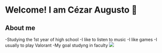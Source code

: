 # Welcome! I am Cézar Augusto 👋

## About me
-Studying the 1st year of high school
-I like to listen to music
-I like games
-I usually to play Valorant
-My goal studyng in faculty
![](https://media0.giphy.com/media/v1.Y2lkPTc5MGI3NjExNWNuNmI0OWdqbWNtdTg2dDFvdTg2ZDc2am50OTY3ejAxeW9odWdqeCZlcD12MV9pbnRlcm5hbF9naWZfYnlfaWQmY3Q9Zw/IPxZQENmZwj4Z8YfZQ/giphy.gif)
